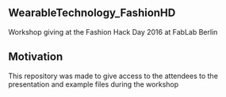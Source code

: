 ## WearableTechnology_FashionHD

Workshop giving at the Fashion Hack Day 2016 at FabLab Berlin


## Motivation

This repository was made to give access to the attendees to the presentation and example files during the workshop
